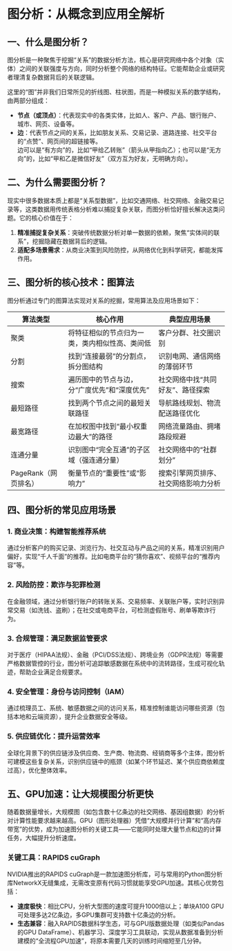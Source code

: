 # 图分析：从概念到应用全解析
## 一、什么是图分析？
图分析是一种聚焦于挖掘“关系”的数据分析方法，核心是研究网络中各个对象（实体）之间的关联强度与方向，同时分析整个网络的结构特征。它能帮助企业或研究者理清复杂数据背后的关联逻辑。

这里的“图”并非我们日常所见的折线图、柱状图，而是一种模拟关系的数学结构，由两部分组成：
- **节点（或顶点）**：代表现实中的各类实体，比如人、客户、产品、银行账户、城市、网页、设备等。
- **边**：代表节点之间的关系，比如朋友关系、交易记录、道路连接、社交平台的“点赞”、网页间的超链接等。  
  边可以是“有方向”的，比如“甲给乙转账”（箭头从甲指向乙）；也可以是“无方向”的，比如“甲和乙是微信好友”（双方互为好友，无明确方向）。


## 二、为什么需要图分析？
现实中很多数据本质上都是“关系型数据”，比如交通网络、社交网络、金融交易记录等，这类数据用传统表格分析难以捕捉复杂关联，而图分析恰好擅长解决这类问题。它的核心价值在于：
1.  **精准捕捉复杂关系**：突破传统数据分析对单一数据的依赖，聚焦“实体间的联系”，挖掘隐藏在数据背后的逻辑。
2.  **适配多场景需求**：从商业决策到风险防控，从网络优化到科学研究，都能发挥作用。


## 三、图分析的核心技术：图算法
图分析通过专门的图算法实现对关系的挖掘，常用算法及应用场景如下：

| 算法类型       | 核心作用                                  | 典型应用场景                          |
|----------------|-------------------------------------------|---------------------------------------|
| 聚类           | 将特征相似的节点归为一类，类内相似性高、类间低 | 客户分群、社交圈识别                  |
| 分割           | 找到“连接最弱”的分割点，拆分图结构        | 识别电网、通信网络的薄弱环节          |
| 搜索           | 遍历图中的节点与边，分“广度优先”和“深度优先” | 社交网络中找“共同好友”、路径探索      |
| 最短路径       | 找到两个节点之间的最短关联路径            | 导航路线规划、物流配送路径优化        |
| 最宽路径       | 在加权图中找到“最小权重边最大”的路径      | 网络流量路由、拥堵路段规避            |
| 连通分量       | 识别图中“完全互通”的子区域（强连通分量）  | 社交网络中的“社群划分”                |
| PageRank（网页排名） | 衡量节点的“重要性”或“影响力”              | 搜索引擎网页排序、社交网络影响力分析  |


## 四、图分析的常见应用场景
### 1. 商业决策：构建智能推荐系统
通过分析客户的购买记录、浏览行为、社交互动与产品之间的关系，精准识别用户偏好，实现“千人千面”的推荐。比如电商平台的“猜你喜欢”、视频平台的“推荐内容”等。

### 2. 风险防控：欺诈与犯罪检测
在金融领域，通过分析银行账户的转账关系、交易频率、关联账户等，实时识别异常交易（如洗钱、盗刷）；在社交或电商平台，可检测虚假账号、刷单等欺诈行为。

### 3. 合规管理：满足数据监管要求
对于医疗（HIPAA法规）、金融（PCI/DSS法规）、跨境业务（GDPR法规）等需要严格数据管控的行业，图分析可追踪敏感数据在系统中的流转路径，生成可视化轨迹，帮助企业满足合规要求。

### 4. 安全管理：身份与访问控制（IAM）
通过梳理员工、系统、敏感数据之间的访问关系，精准控制谁能访问哪些资源（包括本地和云端资源），提升企业数据安全等级。

### 5. 供应链优化：提升运营效率
全球化背景下的供应链涉及供应商、生产商、物流商、经销商等多个主体，图分析可建模这些复杂关系，识别供应链中的瓶颈（如某个环节延迟、某个供应商依赖度过高），优化整体效率。


## 五、GPU加速：让大规模图分析更快
随着数据量增长，大规模图（如包含数十亿条边的社交网络、基因组数据）的分析对计算性能要求越来越高。GPU（图形处理器）凭借“大规模并行计算”和“高内存带宽”的优势，成为加速图分析的关键工具——它能同时处理大量节点和边的计算任务，大幅提升分析速度。

### 关键工具：RAPIDS cuGraph
NVIDIA推出的RAPIDS cuGraph是一款加速图分析库，可与常用的Python图分析库NetworkX无缝集成，无需改变原有代码习惯就能享受GPU加速。其核心优势包括：
- **速度极快**：相比CPU，分析大型图的速度可提升1000倍以上；单块A100 GPU可处理多达2亿条边，多GPU集群可支持数十亿条边的分析。
- **生态兼容**：融入RAPIDS数据科学生态，可与GPU版数据处理（如类似Pandas的GPU DataFrame）、机器学习、深度学习工具联动，实现从数据准备到分析建模的“全流程GPU加速”，将原本需要几天的训练时间缩短至几分钟。